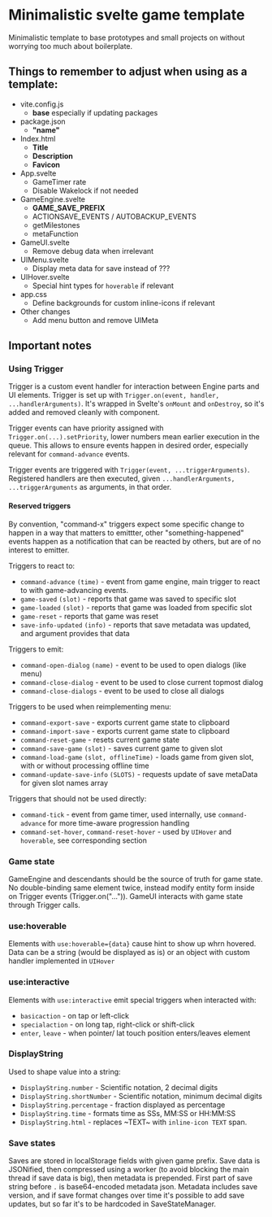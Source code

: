 # Minimalistic svelte game template

Minimalistic template to base prototypes and small projects on without worrying too much about boilerplate.

## Things to remember to adjust when using as a template:

- vite.config.js
  - **base** especially if updating packages
- package.json
  - **"name"**
- Index.html
  - **Title**
  - **Description**
  - **Favicon**
- App.svelte
  - GameTimer rate
  - Disable Wakelock if not needed
- GameEngine.svelte
  - **GAME_SAVE_PREFIX**
  - ACTIONSAVE_EVENTS / AUTOBACKUP_EVENTS
  - getMilestones
  - metaFunction
- GameUI.svelte
  - Remove debug data when irrelevant
- UIMenu.svelte
  - Display meta data for save instead of ???
- UIHover.svelte
  - Special hint types for `hoverable` if relevant
- app.css
  - Define backgrounds for custom inline-icons if relevant 
- Other changes
  - Add menu button and remove UIMeta

## Important notes

### Using Trigger

Trigger is a custom event handler for interaction between Engine parts and UI elements. Trigger is set up with `Trigger.on(event, handler, ...handlerArguments)`. It's wrapped in Svelte's `onMount` and `onDestroy`, so it's added and removed cleanly with component.

Trigger events can have priority assigned with `Trigger.on(...).setPriority`, lower numbers mean earlier execution in the queue. This allows to ensure events happen in desired order, especially relevant for `command-advance` events.

Trigger events are triggered with `Trigger(event, ...triggerArguments)`. Registered handlers are then executed, given `...handlerArguments, ...triggerArguments` as arguments, in that order. 

#### Reserved triggers 

By convention, "command-x" triggers expect some specific change to happen in a way that matters to emittter, other "something-happened" events happen as a notification that can be reacted by others, but are of no interest to emitter.

Triggers to react to:
- `command-advance` `(time)` - event from game engine, main trigger to react to with game-advancing events.
- `game-saved` `(slot)` - reports that game was saved to specific slot
- `game-loaded` `(slot)` - reports that game was loaded from specific slot
- `game-reset` - reports that game was reset
- `save-info-updated` `(info)` - reports that save metadata was updated, and argument provides that data 

Triggers to emit:
- `command-open-dialog` `(name)` - event to be used to open dialogs (like menu)
- `command-close-dialog` - event to be used to close current topmost dialog
- `command-close-dialogs` - event to be used to close all dialogs

Triggers to be used when reimplementing menu:
- `command-export-save` - exports current game state to clipboard
- `command-import-save` - exports current game state to clipboard
- `command-reset-game` - resets current game state
- `command-save-game` `(slot)` - saves current game to given slot
- `command-load-game` `(slot, offlineTime)` - loads game from given slot, with or without processing offline time
- `command-update-save-info` `(SLOTS)` - requests update of save metaData for given slot names array

Triggers that should not be used directly:
- `command-tick` - event from game timer, used internally, use `command-advance` for more time-aware progression handling
- `command-set-hover`, `command-reset-hover` - used by `UIHover` and `hoverable`, see corresponding section

### Game state

GameEngine and descendants should be the source of truth for game state. No double-binding same element twice, instead modify entity form inside on Trigger events (Trigger.on("...")).
GameUI interacts with game state through Trigger calls.

### use:hoverable

Elements with `use:hoverable={data}` cause hint to show up whrn hovered. Data can be a string (would be displayed as is) or an object with custom handler implemented in `UIHover`

### use:interactive

Elements with `use:interactive` emit special triggers when interacted with:

- `basicaction` - on tap or left-click
- `specialaction` - on long tap, right-click or shift-click
- `enter`, `leave` - when pointer/ lat touch position enters/leaves element

### DisplayString

Used to shape value into a string:

- `DisplayString.number` - Scientific notation, 2 decimal digits
- `DisplayString.shortNumber` - Scientific notation, minimum decimal digits
- `DisplayString.percentage` - fraction displayed as percentage
- `DisplayString.time` - formats time as SSs, MM:SS or HH:MM:SS
- `DisplayString.html` - replaces ~TEXT~ with `inline-icon TEXT` span.

### Save states

Saves are stored in localStorage fields with given game prefix. 
Save data is JSONified, then compressed using a worker (to avoid blocking the main thread if save data is big), then metadata is prepended. First part of save string before `.` is base64-encoded metadata json.
Metadata includes save version, and if save format changes over time it's possible to add save updates, but so far it's to be hardcoded in SaveStateManager.
